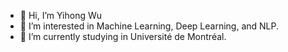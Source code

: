- 👋 Hi, I’m Yihong Wu
- 👀 I’m interested in Machine Learning, Deep Learning, and NLP.
- 🌱 I’m currently studying in Université de Montréal.


<!---
wu1hong/wu1hong is a ✨ special ✨ repository because its `README.md` (this file) appears on your GitHub profile.
You can click the Preview link to take a look at your changes.
--->
